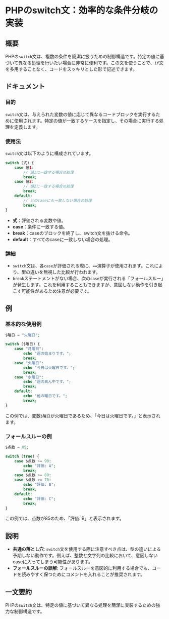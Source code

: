 <!--
Meta Description: # PHPのswitch文：効率的な条件分岐の実装 ## 概要 PHPの`switch`文は、複数の条件を簡潔に扱うための制御構造です。特定の値に基づいて異なる処理を行いたい場合に非常に便利です。この文を使うことで、`if`文を多用することなく、コードをスッキリとした形で記述できます。 ## ドキュ...
Meta Keywords: break, case, switch, echo, default
-->

# PHPのswitch文：効率的な条件分岐の実装

## 概要
PHPの`switch`文は、複数の条件を簡潔に扱うための制御構造です。特定の値に基づいて異なる処理を行いたい場合に非常に便利です。この文を使うことで、`if`文を多用することなく、コードをスッキリとした形で記述できます。

## ドキュメント
### 目的
`switch`文は、与えられた変数の値に応じて異なるコードブロックを実行するために使用されます。特定の値が一致するケースを指定し、その場合に実行する処理を定義します。

### 使用法
`switch`文は以下のように構成されています。

```php
switch (式) {
    case 値1:
        // 値1に一致する場合の処理
        break;
    case 値2:
        // 値2に一致する場合の処理
        break;
    default:
        // どのcaseにも一致しない場合の処理
        break;
}
```

- **式**：評価される変数や値。
- **case**：条件に一致する値。
- **break**：caseのブロックを終了し、switch文を抜ける命令。
- **default**：すべてのcaseに一致しない場合の処理。

### 詳細
- `switch`文は、各`case`が評価される際に、`==`演算子が使用されます。これにより、型の違いを無視した比較が行われます。
- `break`ステートメントがない場合、次の`case`が実行される「フォールスルー」が発生します。これを利用することもできますが、意図しない動作を引き起こす可能性があるため注意が必要です。

## 例
### 基本的な使用例

```php
$曜日 = "火曜日";

switch ($曜日) {
    case "月曜日":
        echo "週の始まりです。";
        break;
    case "火曜日":
        echo "今日は火曜日です。";
        break;
    case "水曜日":
        echo "週の真ん中です。";
        break;
    default:
        echo "他の曜日です。";
        break;
}
```

この例では、変数`$曜日`が火曜日であるため、「今日は火曜日です。」と表示されます。

### フォールスルーの例

```php
$点数 = 85;

switch (true) {
    case $点数 >= 90:
        echo "評価: A";
        break;
    case $点数 >= 80:
    case $点数 >= 70:
        echo "評価: B";
        break;
    default:
        echo "評価: C";
        break;
}
```

この例では、点数が85のため、「評価: B」と表示されます。

## 説明
- **共通の落とし穴**: `switch`文を使用する際に注意すべき点は、型の違いによる予期しない動作です。例えば、整数と文字列の比較において、意図しないcaseに入ってしまう可能性があります。
- **フォールスルーの誤解**: フォールスルーを意図的に利用する場合でも、コードを読みやすく保つためにコメントを入れることが推奨されます。

## 一文要約
PHPの`switch`文は、特定の値に基づいて異なる処理を簡潔に実装するための強力な制御構造です。
